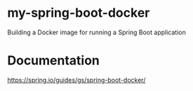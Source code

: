 # my-spring-boot-docker
Building a Docker image for running a Spring Boot application

# Documentation
https://spring.io/guides/gs/spring-boot-docker/

